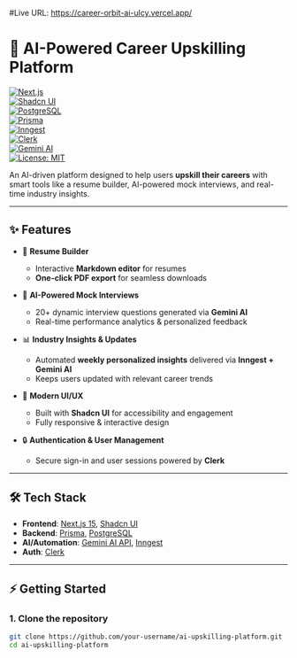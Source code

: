 #Live URL: https://career-orbit-ai-ulcy.vercel.app/
# 🚀 AI-Powered Career Upskilling Platform  

[![Next.js](https://img.shields.io/badge/Next.js-15-black?logo=next.js)](https://nextjs.org/)  
[![Shadcn UI](https://img.shields.io/badge/UI-Shadcn%20UI-blue)](https://ui.shadcn.com/)  
[![PostgreSQL](https://img.shields.io/badge/Database-PostgreSQL-blue?logo=postgresql)](https://www.postgresql.org/)  
[![Prisma](https://img.shields.io/badge/ORM-Prisma-2D3748?logo=prisma)](https://www.prisma.io/)  
[![Inngest](https://img.shields.io/badge/Automation-Inngest-orange)](https://www.inngest.com/)  
[![Clerk](https://img.shields.io/badge/Auth-Clerk-purple)](https://clerk.com/)  
[![Gemini AI](https://img.shields.io/badge/AI-Gemini%20API-red)](https://ai.google.dev/)  
[![License: MIT](https://img.shields.io/badge/License-MIT-green.svg)](./LICENSE)  

An AI-driven platform designed to help users **upskill their careers** with smart tools like a resume builder, AI-powered mock interviews, and real-time industry insights.  

---

## ✨ Features  

- 📄 **Resume Builder**  
  - Interactive **Markdown editor** for resumes  
  - **One-click PDF export** for seamless downloads  

- 🎤 **AI-Powered Mock Interviews**  
  - 20+ dynamic interview questions generated via **Gemini AI**  
  - Real-time performance analytics & personalized feedback  

- 📊 **Industry Insights & Updates**  
  - Automated **weekly personalized insights** delivered via **Inngest + Gemini AI**  
  - Keeps users updated with relevant career trends  

- 🎨 **Modern UI/UX**  
  - Built with **Shadcn UI** for accessibility and engagement  
  - Fully responsive & interactive design  

- 🔒 **Authentication & User Management**  
  - Secure sign-in and user sessions powered by **Clerk**  

---

## 🛠️ Tech Stack  

- **Frontend**: [Next.js 15](https://nextjs.org/), [Shadcn UI](https://ui.shadcn.com/)  
- **Backend**: [Prisma](https://www.prisma.io/), [PostgreSQL](https://www.postgresql.org/)  
- **AI/Automation**: [Gemini AI API](https://ai.google.dev/), [Inngest](https://www.inngest.com/)  
- **Auth**: [Clerk](https://clerk.com/)  

---

## ⚡ Getting Started  

### 1. Clone the repository  
```bash
git clone https://github.com/your-username/ai-upskilling-platform.git
cd ai-upskilling-platform

